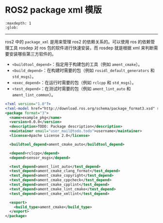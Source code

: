 # ROS2 package xml 模版

```{toctree}
:maxdepth: 1
:glob:
```

------

ros2 中的 `package_xml` 是用来管理 ros2 的依赖关系的。可以使用 ros 的依赖管理工具 rosdep 对 ros 包的软件进行快速安装，而 rosdep 就是根据 xml 来判断需要安装哪些第三方软件的。

- `<buildtool_depend>`：指定用于构建包的工具（例如 `ament_cmake`）。
- `<build_depend>`：在构建时需要的包（例如 `rosidl_default_generators` 和 `std_msgs`）。
- `<exec_depend>`：在运行时需要的包（例如 `rclcpp` 和 `std_msgs`）。
- `<test_depend>`：在测试时需要的包（例如 `ament_lint_auto` 和 `ament_lint_common`）。

```xml
<?xml version="1.0"?>
<?xml-model href="http://download.ros.org/schema/package_format3.xsd" schematypens="http://www.w3.org/2001/XMLSchema"?>
<package format="3">
  <name>example_pkg</name>
  <version>0.0.0</version>
  <description>TODO: Package description</description>
  <maintainer email="user_mail@todo.todo">username</maintainer>
  <license>Apache License 2.0</license>

  <buildtool_depend>ament_cmake_auto</buildtool_depend>

  <depend>rclcpp</depend>
  <depend>sensor_msgs</depend>

  <test_depend>ament_lint_auto</test_depend>
  <test_depend>ament_cmake_clang_format</test_depend>
  <test_depend>ament_cmake_copyright</test_depend>
  <test_depend>ament_cmake_cppcheck</test_depend>
  <test_depend>ament_cmake_cpplint</test_depend>
  <test_depend>ament_cmake_lint_cmake</test_depend>
  <test_depend>ament_cmake_xmllint</test_depend>

  <export>
    <build_type>ament_cmake</build_type>
  </export>
</package>

```

